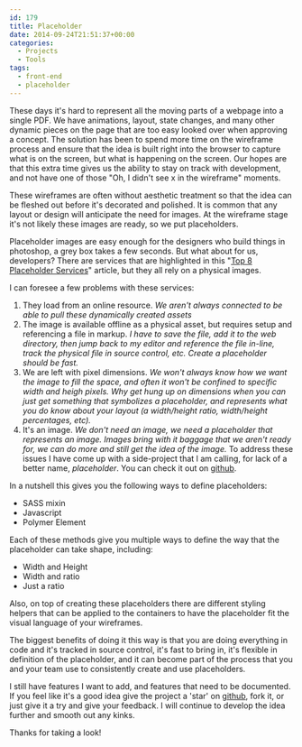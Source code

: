 ```yaml
---
id: 179
title: Placeholder
date: 2014-09-24T21:51:37+00:00
categories:
  - Projects
  - Tools
tags:
  - front-end
  - placeholder
---
```

These days it's hard to represent all the moving parts of a webpage into a single PDF. We have animations, layout, state changes, and many other dynamic pieces on the page that are too easy looked over when approving a concept. The solution has been to spend more time on the wireframe process and ensure that the idea is built right into the browser to capture what is on the screen, but what is happening on the screen. Our hopes are that this extra time gives us the ability to stay on track with development, and not have one of those "Oh, I didn't see x in the wireframe" moments.

These wireframes are often without aesthetic treatment so that the idea can be fleshed out before it's decorated and polished. It is common that any layout or design will anticipate the need for images. At the wireframe stage it's not likely these images are ready, so we put placeholders.

Placeholder images are easy enough for the designers who build things in photoshop, a grey box takes a few seconds. But what about for us, developers? There are services that are highlighted in this "[Top 8 Placeholder Services](http://code.tutsplus.com/articles/the-top-8-placeholder-services-for-web-designers--net-19485 "Top 8 Placeholder Services by Tutsplus")" article, but they all rely on a physical images.

I can foresee a few problems with these services:

  1. They load from an online resource.
    _We aren't always connected to be able to pull these dynamically created assets_
  2. The image is available offline as a physical asset, but requires setup and referencing a file in markup.
    _I have to save the file, add it to the web directory, then jump back to my editor and reference the file in-line, track the physical file in source control, etc. Create a placeholder should be fast._
  3. We are left with pixel dimensions.
    _We won't always know how we want the image to fill the space, and often it won't be confined to specific width and heigh pixels. Why get hung up on dimensions when you can just get something that symbolizes a placeholder, and represents what you do know about your layout (a width/height ratio, width/height percentages, etc)._
  4. It's an image.
    _We don't need an image, we need a placeholder that represents an image. Images bring with it baggage that we aren't ready for, we can do more and still get the idea of the image._
To address these issues I have come up with a side-project that I am calling, for lack of a better name, _placeholder_. You can check it out on [github](https://github.com/chadian/placeholder "Github - Placeholder").

In a nutshell this gives you the following ways to define placeholders:

  * SASS mixin
  * Javascript
  * Polymer Element

Each of these methods give you multiple ways to define the way that the placeholder can take shape, including:

  * Width and Height
  * Width and ratio
  * Just a ratio



Also, on top of creating these placeholders there are different styling helpers that can be applied to the containers to have the placeholder fit the visual language of your wireframes.

The biggest benefits of doing it this way is that you are doing everything in code and it's tracked in source control, it's fast to bring in, it's flexible in definition of the placeholder, and it can become part of the process that you and your team use to consistently create and use placeholders.

I still have features I want to add, and features that need to be documented. If you feel like it's a good idea give the project a 'star' on [github](http://sticksnglue.com/placeholder/ "Placeholder"), fork it, or just give it a try and give your feedback. I will continue to develop the idea further and smooth out any kinks.

Thanks for taking a look!